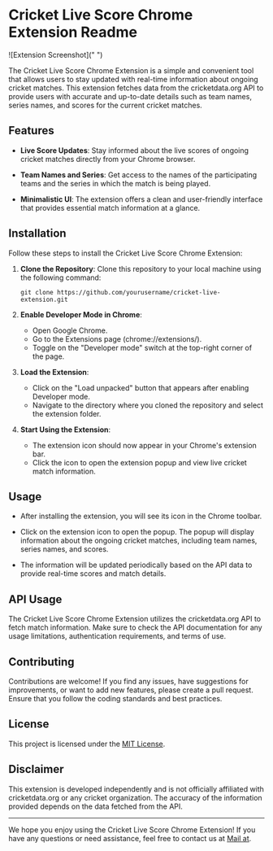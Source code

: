 # Cricket Live Score Chrome Extension Readme

![Extension Screenshot](" ")

The Cricket Live Score Chrome Extension is a simple and convenient tool that allows users to stay updated with real-time information about ongoing cricket matches. This extension fetches data from the cricketdata.org API to provide users with accurate and up-to-date details such as team names, series names, and scores for the current cricket matches.

## Features

- **Live Score Updates**: Stay informed about the live scores of ongoing cricket matches directly from your Chrome browser.

- **Team Names and Series**: Get access to the names of the participating teams and the series in which the match is being played.

- **Minimalistic UI**: The extension offers a clean and user-friendly interface that provides essential match information at a glance.

## Installation

Follow these steps to install the Cricket Live Score Chrome Extension:

1. **Clone the Repository**: Clone this repository to your local machine using the following command:

   ```
   git clone https://github.com/yourusername/cricket-live-extension.git
   ```

2. **Enable Developer Mode in Chrome**:
   - Open Google Chrome.
   - Go to the Extensions page (chrome://extensions/).
   - Toggle on the "Developer mode" switch at the top-right corner of the page.

3. **Load the Extension**:
   - Click on the "Load unpacked" button that appears after enabling Developer mode.
   - Navigate to the directory where you cloned the repository and select the extension folder.
   
4. **Start Using the Extension**:
   - The extension icon should now appear in your Chrome's extension bar.
   - Click the icon to open the extension popup and view live cricket match information.

## Usage

- After installing the extension, you will see its icon in the Chrome toolbar.

- Click on the extension icon to open the popup. The popup will display information about the ongoing cricket matches, including team names, series names, and scores.

- The information will be updated periodically based on the API data to provide real-time scores and match details.

## API Usage

The Cricket Live Score Chrome Extension utilizes the cricketdata.org API to fetch match information. Make sure to check the API documentation for any usage limitations, authentication requirements, and terms of use.

## Contributing

Contributions are welcome! If you find any issues, have suggestions for improvements, or want to add new features, please create a pull request. Ensure that you follow the coding standards and best practices.

## License

This project is licensed under the [MIT License](LICENSE).

## Disclaimer

This extension is developed independently and is not officially affiliated with cricketdata.org or any cricket organization. The accuracy of the information provided depends on the data fetched from the API.

---

We hope you enjoy using the Cricket Live Score Chrome Extension! If you have any questions or need assistance, feel free to contact us at [Mail at](mailto:jhasumit4742@gmail.com).
